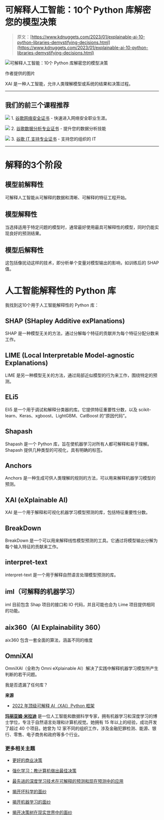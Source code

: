 # 可解释人工智能：10个 Python 库解密您的模型决策

> 原文：[https://www.kdnuggets.com/2023/01/explainable-ai-10-python-libraries-demystifying-decisions.html](https://www.kdnuggets.com/2023/01/explainable-ai-10-python-libraries-demystifying-decisions.html)

![可解释人工智能：10个 Python 库解密您的模型决策](../Images/8eb96b67e4f791d4df13c6b2556316e6.png)

作者提供的图片

XAI 是一种人工智能，允许人类理解模型或系统的结果和决策过程。

* * *

## 我们的前三个课程推荐

![](../Images/0244c01ba9267c002ef39d4907e0b8fb.png) 1\. [谷歌网络安全证书](https://www.kdnuggets.com/google-cybersecurity) - 快速进入网络安全职业生涯。

![](../Images/e225c49c3c91745821c8c0368bf04711.png) 2\. [谷歌数据分析专业证书](https://www.kdnuggets.com/google-data-analytics) - 提升您的数据分析技能

![](../Images/0244c01ba9267c002ef39d4907e0b8fb.png) 3\. [谷歌 IT 支持专业证书](https://www.kdnuggets.com/google-itsupport) - 支持您的组织的 IT

* * *

# 解释的3个阶段

## 模型前解释性

可解释人工智能从可解释的数据和清晰、可解释的特征工程开始。

## 模型解释性

当选择适用于特定问题的模型时，通常最好使用最具可解释性的模型，同时仍能实现良好的预测结果。

## 模型后解释性

这包括像扰动这样的技术，即分析单个变量对模型输出的影响，如训练后的 SHAP 值。

# 人工智能解释性的 Python 库

我找到这10个用于人工智能解释性的 Python 库：

## SHAP (SHapley Additive exPlanations)

SHAP 是一种模型无关的方法，通过分解每个特征的贡献并为每个特征分配分数来工作。

## LIME (Local Interpretable Model-agnostic Explanations)

LIME 是另一种模型无关的方法，通过局部近似模型的行为来工作，围绕特定的预测。

## ELi5

Eli5 是一个用于调试和解释分类器的库。它提供特征重要性分数，以及 scikit-learn、Keras、xgboost、LightGBM、CatBoost 的“原因代码”。

## Shapash

Shapash 是一个 Python 库，旨在使机器学习对所有人都可解释和易于理解。 Shapash 提供几种类型的可视化，具有明确的标签。

## Anchors

Anchors 是一种生成可供人类理解的规则的方法，可以用来解释机器学习模型的预测。

## XAI (eXplainable AI)

XAI 是一个用于解释和可视化机器学习模型预测的库，包括特征重要性分数。

## BreakDown

BreakDown 是一个可以用来解释线性模型预测的工具。它通过将模型输出分解为每个输入特征的贡献来工作。

## interpret-text

interpret-text 是一个用于解释自然语言处理模型预测的库。

## iml（可解释的机器学习）

iml 目前包含 Shap 项目的接口和 IO 代码，并且可能也会为 Lime 项目提供相同的功能。

## aix360（AI Explainability 360）

aix360 包含一套全面的算法，涵盖不同的维度

## OmniXAI

OmniXAI（全称为 Omni eXplainable AI）解决了实践中解释机器学习模型所产生判断的若干问题。

我是否遗漏了任何库？

**来源**

+   [2022 年顶级可解释 AI（XAI）Python 框架](https://lnkd.in/dzvgSe24)

**[玛丽亚姆·米拉迪](https://www.linkedin.com/in/maryammiradi/)** 是一位人工智能和数据科学专家，拥有机器学习和深度学习的博士学位，专注于自然语言处理和计算机视觉。她拥有 15 年以上的经验，成功开发了超过 40 个项目。她曾为 12 家不同的组织工作，涉及金融犯罪检测、能源、银行、零售、电子商务和政府等多个行业。

### 更多相关主题

+   [更好的商业决策](https://www.kdnuggets.com/2022/04/informs-driving-better-business-decisions.html)

+   [强化学习：教计算机做出最佳决策](https://www.kdnuggets.com/2023/07/reinforcement-learning-teaching-computers-make-optimal-decisions.html)

+   [最先进的深度学习技术在可解释的预测和现在预测中的应用](https://www.kdnuggets.com/2021/12/sota-explainable-forecasting-and-nowcasting.html)

+   [揭开坏科学的面纱](https://www.kdnuggets.com/2022/01/demystifying-bad-science.html)

+   [揭开机器学习的面纱](https://www.kdnuggets.com/demystifying-machine-learning)

+   [揭开决策树在现实世界中的面纱](https://www.kdnuggets.com/demystifying-decision-trees-for-the-real-world)
